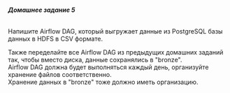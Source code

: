###### **Домашнее задание 5**

Напишите Airflow DAG, который выгружает данные из PostgreSQL базы данных в HDFS в CSV формате. 
 
Также переделайте все Airflow DAG из предыдущих домашних заданий так, чтобы вместо диска, данные сохранялись в "bronze".
<br>Airflow DAG должна будет выполняться каждый день, организуйте хранение файлов соответственно.<br>
Хранение данных в "bronze" тоже должно иметь организацию.

